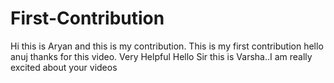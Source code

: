 # First-Contribution
Hi this is Aryan and this is my contribution.
This is my first contribution
hello anuj thanks for this video. Very Helpful
Hello Sir this is Varsha..I am really excited about your videos
